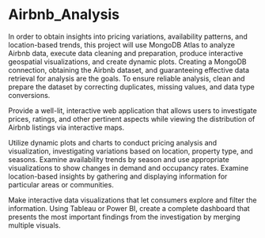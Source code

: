 # Airbnb_Analysis
In order to obtain insights into pricing variations, availability patterns, and location-based trends, this project will use MongoDB Atlas to analyze Airbnb data, execute data cleaning and preparation, produce interactive geospatial visualizations, and create dynamic plots. Creating a MongoDB connection, obtaining the Airbnb dataset, and guaranteeing effective data retrieval for analysis are the goals.
To ensure reliable analysis, clean and prepare the dataset by correcting duplicates, missing values, and data type conversions.

Provide a well-lit, interactive web application that allows users to investigate prices, ratings, and other pertinent aspects while viewing the distribution of Airbnb listings via interactive maps.

Utilize dynamic plots and charts to conduct pricing analysis and visualization, investigating variations based on location, property type, and seasons.
Examine availability trends by season and use appropriate visualizations to show changes in demand and occupancy rates.
Examine location-based insights by gathering and displaying information for particular areas or communities.

Make interactive data visualizations that let consumers explore and filter the information.
Using Tableau or Power BI, create a complete dashboard that presents the most important findings from the investigation by merging multiple visuals.

